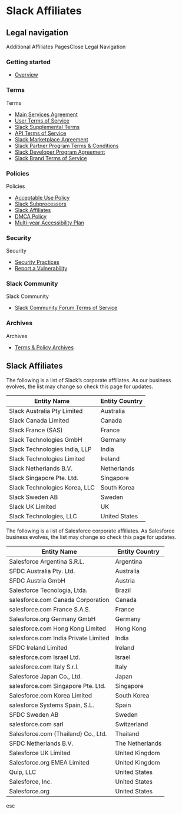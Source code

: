 # Slack Affiliates

## Legal navigation

Additional  Affiliates  PagesClose Legal Navigation

### Getting started

  * [Overview](https://slack.com/policies)

### Terms

Terms

  * [Main Services Agreement](https://slack.com/main-services-agreement)
  * [User Terms of Service](https://slack.com/terms-of-service/user)
  * [Slack Supplemental Terms](/slack-supplemental-terms)
  * [API Terms of Service](https://slack.com/terms-of-service/api)
  * [Slack Marketplace Agreement](https://slack.com/terms-of-service/app-directory)
  * [Slack Partner Program Terms & Conditions](https://slack.com/terms-of-service/partners)
  * [Slack Developer Program Agreement](https://slack.com/terms-of-service/slack-developer-program)
  * [Slack Brand Terms of Service](https://slack.com/terms-of-service/slack-brand)

### Policies

Policies

  * [Acceptable Use Policy](https://slack.com/acceptable-use-policy)
  * [Slack Subprocessors](/slack-subprocessors)
  * [Slack Affiliates](https://slack.com/affiliates)
  * [DMCA Policy](https://www.salesforce.com/company/legal/intellectual/)
  * [Multi-year Accessibility Plan](https://slack.com/accessibility-plan)

### Security

Security

  * [Security Practices](https://slack.com/security-practices)
  * [Report a Vulnerability](https://slack.com/report-vulnerability)

### Slack Community

Slack Community

  * [Slack Community Forum Terms of Service](https://slack.com/terms-of-service/community)

### Archives

Archives

  * [Terms & Policy Archives](https://slack.com/policy-archives)

## Slack Affiliates

The following is a list of Slack’s corporate affiliates. As our business
evolves, the list may change so check this page for updates.

Entity Name| Entity Country  
---|---  
Slack Australia Pty Limited| Australia  
Slack Canada Limited| Canada  
Slack France (SAS)| France  
Slack Technologies GmbH| Germany  
Slack Technologies India, LLP| India  
Slack Technologies Limited| Ireland  
Slack Netherlands B.V.| Netherlands  
Slack Singapore Pte. Ltd.| Singapore  
Slack Technologies Korea, LLC| South Korea  
Slack Sweden AB| Sweden  
Slack UK Limited| UK  
Slack Technologies, LLC| United States  
  

The following is a list of Salesforce corporate affiliates. As Salesforce
business evolves, the list may change so check this page for updates.

Entity Name| Entity Country  
---|---  
Salesforce Argentina S.R.L.| Argentina  
SFDC Australia Pty. Ltd.| Australia  
SFDC Austria GmbH| Austria  
Salesforce Tecnologia, Ltda.| Brazil  
salesforce.com Canada Corporation| Canada  
salesforce.com France S.A.S.| France  
Salesforce.org Germany GmbH| Germany  
salesforce.com Hong Kong Limited| Hong Kong  
salesforce.com India Private Limited| India  
SFDC Ireland Limited| Ireland  
salesforce.com Israel Ltd.| Israel  
salesforce.com Italy S.r.l.| Italy  
Salesforce Japan Co., Ltd.| Japan  
salesforce.com Singapore Pte. Ltd.| Singapore  
Salesforce.com Korea Limited| South Korea  
salesforce Systems Spain, S.L.| Spain  
SFDC Sweden AB| Sweden  
salesforce.com sarl| Switzerland  
Salesforce.com (Thailand) Co., Ltd.| Thailand  
SFDC Netherlands B.V.| The Netherlands  
Salesforce UK Limited| United Kingdom  
Salesforce.org EMEA Limited| United Kingdom  
Quip, LLC| United States  
Salesforce, Inc.| United States  
Salesforce.org| United States  
  
esc

